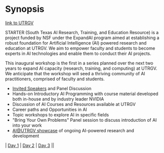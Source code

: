 # Synopsis
[link to UTRGV](https://starter.utrgv.edu/workshops)

STARTER (South Texas AI Research, Training, and Education Resource) is a project funded by NSF under the ExpandAI program aimed at establishing a robust foundation for Artificial Intelligence (AI) powered research and education at UTRGV. We aim to empower faculty and students to become experts in AI technologies and enable them to conduct their AI projects.

This inaugural workshop is the first in a series planned over the next two years to expand AI capacity (research, training, and computing) at UTRGV. We anticipate that the workshop will seed a thriving community of AI practitioners, comprised of faculty and students.

- [Invited Speakers](https://starter.utrgv.edu/workshops#speakers) and Panel Discussion
- Hands-on Introductory AI Programming with course material developed both in-house and by industry leader NVIDIA
- Discussion of AI Courses and Resources available at UTRGV
- Career paths and Opportunities in AI
- Topic workshops to explore AI in specific fields
- "Bring Your Own Problems" Panel session to discuss introduction of AI into your work
- [AI@UTRGV showcase](https://starter.utrgv.edu/workshops#ai@utrgv) of ongoing AI-powered research and development

| [Day 1](<04 - Permanent/STARTER AI Workshop/Day 1>) | [Day 2](<04 - Permanent/STARTER AI Workshop/Day 2>) | [Day 3](<04 - Permanent/STARTER AI Workshop/Day 3>) ||

